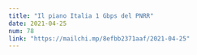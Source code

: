 ```yaml
---
title: "Il piano Italia 1 Gbps del PNRR"
date: 2021-04-25
num: 78
link: "https://mailchi.mp/8efbb2371aaf/2021-04-25"
---
```

